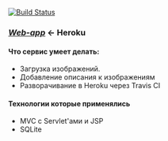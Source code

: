 [![Build Status](https://travis-ci.org/Artyom16RUS/WebApp.svg?branch=master)](https://travis-ci.org/Artyom16RUS/WebApp)


### _[Web-app](https://itpark-webapp14.herokuapp.com/ "«Heroku")_ <- Heroku


#### Что сервис умеет делать:
* Загрузка изображений.
* Добавление описания к изображениям
* Разворачивание в Heroku через Travis CI

#### Технологии которые применялись
* MVC с Servlet'ами и JSP 
* SQLite

